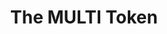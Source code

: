 ---
id: mULTIToken
title: The MULTI Token
description: The MULTI token
sidebar_label: The MULTI Token
---